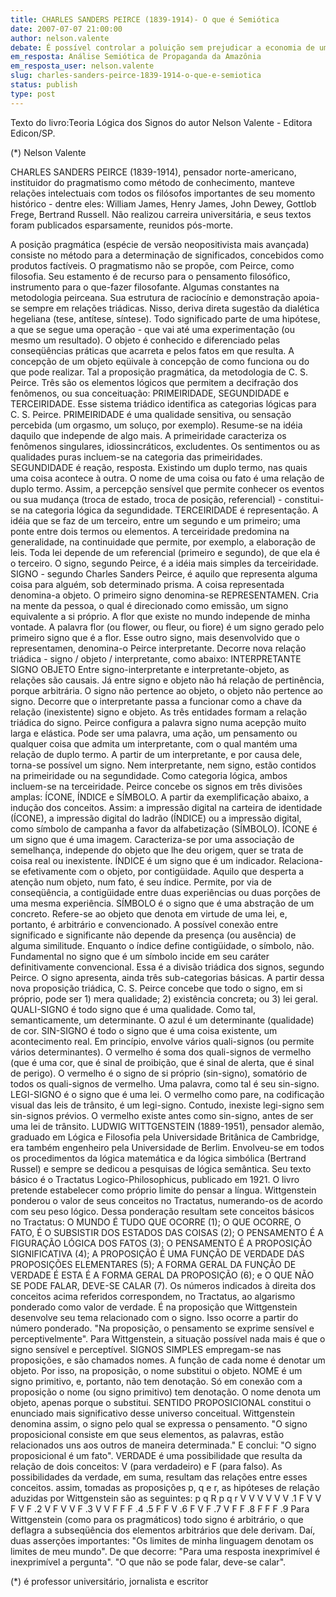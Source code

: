 ```yaml
---
title: CHARLES SANDERS PEIRCE (1839-1914)- O que é Semiótica
date: 2007-07-07 21:00:00
author: nelson.valente
debate: É possível controlar a poluição sem prejudicar a economia de um país?
em_resposta: Análise Semiótica de Propaganda da Amazônia
em_resposta_user: nelson.valente
slug: charles-sanders-peirce-1839-1914-o-que-e-semiotica
status: publish 
type: post
---
```


Texto do livro:Teoria Lógica dos Signos do autor Nelson Valente - Editora Edicon/SP.  

 (\*) Nelson Valente  

 CHARLES SANDERS PEIRCE (1839-1914), pensador norte-americano, instituidor do pragmatismo como método de conhecimento, manteve relações intelectuais com todos os filósofos importantes de seu momento histórico - dentre eles: William James, Henry James, John Dewey, Gottlob Frege, Bertrand Russell. Não realizou carreira universitária, e seus textos foram publicados esparsamente, reunidos pós-morte.  

 A posição pragmática (espécie de versão neopositivista mais avançada) consiste no método para a determinação de significados, concebidos como produtos factíveis. O pragmatismo não se propõe, com Peirce, como filosofia. Seu estamento é de recurso para o pensamento filosófico, instrumento para o que-fazer filosofante. Algumas constantes na metodologia peirceana. Sua estrutura de raciocínio e demonstração apoia-se sempre em relações triádicas. Nisso, deriva direta sugestão da dialética hegeliana (tese, antítese, síntese). Todo significado parte de uma hipótese, a que se segue uma operação - que vai até uma experimentação (ou mesmo um resultado). O objeto é conhecido e diferenciado pelas conseqüências práticas que acarreta e pelos fatos em que resulta. A concepção de um objeto eqüivale à concepção de como funciona ou do que pode realizar. Tal a proposição pragmática, da metodologia de C. S. Peirce. Três são os elementos lógicos que permitem a decifração dos fenômenos, ou sua conceituação: PRIMEIRIDADE, SEGUNDIDADE e TERCEIRIDADE. Esse sistema triádico identifica as categorias lógicas para C. S. Peirce. PRIMEIRIDADE é uma qualidade sensitiva, ou sensação percebida (um orgasmo, um soluço, por exemplo). Resume-se na idéia daquilo que independe de algo mais. A primeiridade caracteriza os fenômenos singulares, idiossincráticos, excludentes. Os sentimentos ou as qualidades puras incluem-se na categoria das primeiridades. SEGUNDIDADE é reação, resposta. Existindo um duplo termo, nas quais uma coisa acontece à outra. O nome de uma coisa ou fato é uma relação de duplo termo. Assim, a percepção sensível que permite conhecer os eventos ou sua mudança (troca de estado, troca de posição, referencial) - constitui-se na categoria lógica da segundidade. TERCEIRIDADE é representação. A idéia que se faz de um terceiro, entre um segundo e um primeiro; uma ponte entre dois termos ou elementos. A terceiridade predomina na generalidade, na continuidade que permite, por exemplo, a elaboração de leis. Toda lei depende de um referencial (primeiro e segundo), de que ela é o terceiro. O signo, segundo Peirce, é a idéia mais simples da terceiridade. SIGNO - segundo Charles Sanders Peirce, é aquilo que representa alguma coisa para alguém, sob determinado prisma. A coisa representada denomina-a objeto. O primeiro signo denomina-se REPRESENTAMEN. Cria na mente da pessoa, o qual é direcionado como emissão, um signo equivalente a si próprio. A flor que existe no mundo independe de minha vontade. A palavra flor (ou flower, ou fleur, ou fiore) é um signo gerado pelo primeiro signo que é a flor. Esse outro signo, mais desenvolvido que o representamen, denomina-o Peirce interpretante. Decorre nova relação triádica - signo / objeto / interpretante, como abaixo: INTERPRETANTE SIGNO OBJETO Entre signo-interpretante e interpretante-objeto, as relações são causais. Já entre signo e objeto não há relação de pertinência, porque arbitrária. O signo não pertence ao objeto, o objeto não pertence ao signo. Decorre que o interpretante passa a funcionar como a chave da relação (inexistente) signo e objeto. As três entidades formam a relação triádica do signo. Peirce configura a palavra signo numa acepção muito larga e elástica. Pode ser uma palavra, uma ação, um pensamento ou qualquer coisa que admita um interpretante, com o qual mantém uma relação de duplo termo. A partir de um interpretante, e por causa dele, torna-se possível um signo. Nem interpretante, nem signo, estão contidos na primeiridade ou na segundidade. Como categoria lógica, ambos incluem-se na terceiridade. Peirce concebe os signos em três divisões amplas: ÍCONE, ÍNDICE e SÍMBOLO. A partir da exemplificação abaixo, a indução dos conceitos. Assim: a impressão digital na carteira de identidade (ÍCONE), a impressão digital do ladrão (ÍNDICE) ou a impressão digital, como símbolo de campanha a favor da alfabetização (SÍMBOLO). ÍCONE é um signo que é uma imagem. Caracteriza-se por uma associação de semelhança, independe do objeto que lhe deu origem, quer se trata de coisa real ou inexistente. ÍNDICE é um signo que é um indicador. Relaciona-se efetivamente com o objeto, por contigüidade. Aquilo que desperta a atenção num objeto, num fato, é seu índice. Permite, por via de conseqüência, a contigüidade entre duas experiências ou duas porções de uma mesma experiência. SÍMBOLO é o signo que é uma abstração de um concreto. Refere-se ao objeto que denota em virtude de uma lei, e, portanto, é arbitrário e convencionado. A possível conexão entre significado e significante não depende da presença (ou ausência) de alguma similitude. Enquanto o índice define contigüidade, o símbolo, não. Fundamental no signo que é um símbolo incide em seu caráter definitivamente convencional. Essa é a divisão triádica dos signos, segundo Peirce. O signo apresenta, ainda três sub-categorias básicas. A partir dessa nova proposição triádica, C. S. Peirce concebe que todo o signo, em si próprio, pode ser 1) mera qualidade; 2) existência concreta; ou 3) lei geral. QUALI-SIGNO é todo signo que é uma qualidade. Como tal, semanticamente, um determinante. O azul é um determinante (qualidade) de cor. SIN-SIGNO é todo o signo que é uma coisa existente, um acontecimento real. Em princípio, envolve vários quali-signos (ou permite vários determinantes). O vermelho é soma dos quali-signos de vermelho (que é uma cor, que é sinal de proibição, que é sinal de alerta, que é sinal de perigo). O vermelho é o signo de si próprio (sin-signo), somatório de todos os quali-signos de vermelho. Uma palavra, como tal é seu sin-signo. LEGI-SIGNO é o signo que é uma lei. O vermelho como pare, na codificação visual das leis de trânsito, é um legi-signo. Contudo, inexiste legi-signo sem sin-signos prévios. O vermelho existe antes como sin-signo, antes de ser uma lei de trânsito. LUDWIG WITTGENSTEIN (1889-1951), pensador alemão, graduado em Lógica e Filosofia pela Universidade Britânica de Cambridge, era também engenheiro pela Universidade de Berlim. Envolveu-se em todos os procedimentos da lógica matemática e da lógica simbólica (Bertrand Russel) e sempre se dedicou a pesquisas de lógica semântica. Seu texto básico é o Tractatus Logico-Philosophicus, publicado em 1921. O livro pretende estabelecer como próprio limite do pensar a língua. Wittgenstein ponderou o valor de seus conceitos no Tractatus, numerando-os de acordo com seu peso lógico. Dessa ponderação resultam sete conceitos básicos no Tractatus: O MUNDO É TUDO QUE OCORRE (1); O QUE OCORRE, O FATO, É O SUBSISTIR DOS ESTADOS DAS COISAS (2); O PENSAMENTO É A FIGURAÇÃO LÓGICA DOS FATOS (3); O PENSAMENTO É A PROPOSIÇÃO SIGNIFICATIVA (4); A PROPOSIÇÃO É UMA FUNÇÃO DE VERDADE DAS PROPOSIÇÕES ELEMENTARES (5); A FORMA GERAL DA FUNÇÃO DE VERDADE É ESTA É A FORMA GERAL DA PROPOSIÇÃO (6); e O QUE NÃO SE PODE FALAR, DEVE-SE CALAR (7). Os números indicados à direita dos conceitos acima referidos correspondem, no Tractatus, ao algarismo ponderado como valor de verdade. É na proposição que Wittgenstein desenvolve seu tema relacionado com o signo. Isso ocorre a partir do número ponderado. "Na proposição, o pensamento se exprime sensível e perceptivelmente". Para Wittgenstein, a situação possível nada mais é que o signo sensível e perceptível. SIGNOS SIMPLES empregam-se nas proposições, e são chamados nomes. A função de cada nome é denotar um objeto. Por isso, na proposição, o nome substitui o objeto. NOME é um signo primitivo, e, portanto, não tem denotação. Só em conexão com a proposição o nome (ou signo primitivo) tem denotação. O nome denota um objeto, apenas porque o substitui. SENTIDO PROPOSICIONAL constitui o enunciado mais significativo desse universo conceitual. Wittgenstein denomina assim, o signo pelo qual se expressa o pensamento. "O signo proposicional consiste em que seus elementos, as palavras, estão relacionados uns aos outros de maneira determinada." E conclui: "O signo proposicional é um fato". VERDADE é uma possibilidade que resulta da relação de dois conceitos: V (para verdadeiro) e F (para falso). As possibilidades da verdade, em suma, resultam das relações entre esses conceitos. assim, tomadas as proposições p, q e r, as hipóteses de relação aduzidas por Wittgenstein são as seguintes: p q R p q r V V V V V V .1 F V V F V F .2 V F V V F .3 V V F F F .4 .5 F F V .6 F V F .7 V F F .8 F F F .9 Para Wittgenstein (como para os pragmáticos) todo signo é arbitrário, o que deflagra a subseqüência dos elementos arbitrários que dele derivam. Daí, duas asserções importantes: "Os limites de minha linguagem denotam os limites de meu mundo". De que decorre: "Para uma resposta inexprimível é inexprimível a pergunta". "O que não se pode falar, deve-se calar".   

(\*) é professor universitário, jornalista e escritor
